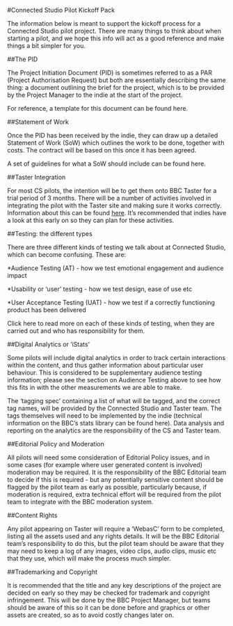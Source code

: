 #Connected Studio Pilot Kickoff Pack

The information below is meant to support the kickoff process for a Connected Studio pilot project. There are many things to think about when starting a pilot, and we hope this info will act as a good reference and make things a bit simpler for you.

##The PID

The Project Initiation Document (PID) is sometimes referred to as a PAR (Project Authorisation Request) but both are essentially describing the same thing: a document outlining the brief for the project, which is to be provided by the Project Manager to the indie at the start of the project.

For reference, a template for this document can be found here.

##Statement of Work

Once the PID has been received by the indie, they can draw up a detailed Statement of Work (SoW) which outlines the work to be done, together with costs. The contract will be based on this once it has been agreed.

A set of guidelines for what a SoW should include can be found here.

##Taster Integration

For most CS pilots, the intention will be to get them onto BBC Taster for a trial period of 3 months. There will be a number of activities involved in integrating the pilot with the Taster site and making sure it works correctly. Information about this can be found [here](pilot-technical-pack.md). It’s recommended that indies have a look at this early on so they can plan for these activities.

##Testing: the different types

There are three different kinds of testing we talk about at Connected Studio, which can become confusing. These are:

*Audience Testing (AT) - how we test emotional engagement and audience impact

*Usability or ‘user’ testing - how we test design, ease of use etc

*User Acceptance Testing (UAT) - how we test if a correctly functioning product has been delivered

Click here to read more on each of these kinds of testing, when they are carried out and who has responsibility for them.

##Digital Analytics or ‘iStats’

Some pilots will include digital analytics in order to track certain interactions within the content, and thus gather information about particular user behaviour. This is considered to be supplementary audience testing information; please see the section on Audience Testing above to see how this fits in with the other measurements we are able to make.

The ‘tagging spec’ containing a list of what will be tagged, and the correct tag names, will be provided by the Connected Studio and Taster team. The tags themselves will need to be implemented by the indie (technical information on the BBC’s stats library can be found here). Data analysis and reporting on the analytics are the responsibility of the CS and Taster team.

##Editorial Policy and Moderation

All pilots will need some consideration of Editorial Policy issues, and in some cases (for example where user generated content is involved) moderation may be required. It is the responsibility of the BBC Editorial team to decide if this is required - but any potentially sensitive content should be flagged by the pilot team as early as possible, particularly because, if moderation is required, extra technical effort will be required from the pilot team to integrate with the BBC moderation system.

##Content Rights

Any pilot appearing on Taster will require a ‘WebasC’ form to be completed, listing all the assets used and any rights details. It will be the BBC Editorial team’s responsibility to do this, but the pilot team should be aware that they may need to keep a log of any images, video clips, audio clips, music etc that they use, which will make the process much simpler.

##Trademarking and Copyright

It is recommended that the title and any key descriptions of the project are decided on early so they may be checked for trademark and copyright infringement. This will be done by the BBC Project Manager, but teams should be aware of this so it can be done before and graphics or other assets are created, so as to avoid costly changes later on.

